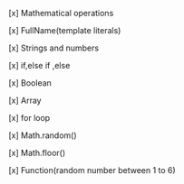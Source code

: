 [x] Mathematical operations

[x] FullName(template literals)

[x] Strings and numbers

[x] if,else if ,else

[x] Boolean 

[x] Array 

[x] for loop 

[x] Math.random()

[x] Math.floor()

[x] Function(random number between 1 to 6)